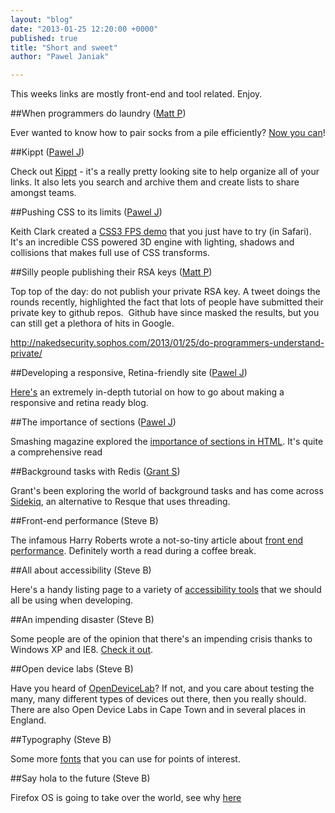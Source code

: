 ```yaml
---
layout: "blog"
date: "2013-01-25 12:20:00 +0000"
published: true
title: "Short and sweet"
author: "Pawel Janiak"

---
```


This weeks links are mostly front-end and tool related. Enjoy.

##When programmers do laundry ([Matt P](http://www.unboxedconsulting.com/people/matt-peperell))

Ever wanted to know how to pair socks from a pile efficiently? [Now you can](http://stackoverflow.com/questions/14415881/how-to-pair-socks-from-a-pile-efficiently)!

##Kippt ([Pawel J](http://www.unboxedconsulting.com/people/pawel-janiak))

Check out [Kippt](http://www.kippt.com) - it's a really pretty looking site to help organize all of your links. It also lets you search and archive them and create lists to share amongst teams.

##Pushing CSS to its limits ([Pawel J](http://www.unboxedconsulting.com/people/pawel-janiak))

Keith Clark created a [CSS3 FPS demo](http://keithclark.co.uk/labs/css3-fps/) that you just have to try (in Safari). It's an incredible CSS powered 3D engine with lighting, shadows and collisions that makes full use of CSS transforms.

##Silly people publishing their RSA keys ([Matt P](http://www.unboxedconsulting.com/people/matt-peperell))

Top top of the day: do not publish your private RSA key. A tweet doings the rounds recently, highlighted the fact that lots of people have submitted their private key to github repos.  Github have since masked the results, but you can still get a plethora of hits in Google. 

http://nakedsecurity.sophos.com/2013/01/25/do-programmers-understand-private/

##Developing a responsive, Retina-friendly site ([Pawel J](http://www.unboxedconsulting.com/people/pawel-janiak))

[Here's](http://paulstamatiou.com/responsive-retina-blog-development-part-1) an extremely in-depth tutorial on how to go about making a responsive and retina ready blog.

##The importance of sections ([Pawel J](http://www.unboxedconsulting.com/people/pawel-janiak))

Smashing magazine explored the [importance of sections in HTML](
http://coding.smashingmagazine.com/2013/01/18/the-importance-of-sections). It's quite a comprehensive read

##Background tasks with Redis ([Grant S](http://www.unboxedconsulting.com/people/grant-speelman))

Grant's been exploring the world of background tasks and has come across [Sidekiq](http://mperham.github.com/sidekiq/), an alternative to Resque that uses threading.

##Front-end performance (Steve B)

The infamous Harry Roberts wrote a not-so-tiny article about [front end performance](http://csswizardry.com/2013/01/front-end-performance-for-web-designers-and-front-end-developers/). Definitely worth a read during a coffee break.

##All about accessibility (Steve B)

Here's a handy listing page to a variety of [accessibility tools](http://www.interactiveaccessibility.com/blog/accessibility-checkers) that we should all be using when developing.

##An impending disaster (Steve B)

Some people are of the opinion that there's an impending crisis thanks to Windows XP and IE8. [Check it out](http://www.troyhunt.com/2013/01/the-impending-crisis-that-is-windows-xp.html).

##Open device labs (Steve B)

Have you heard of [OpenDeviceLab](http://opendevicelab.com/)? If not, and you care about testing the many, many different types of devices out there, then you really should. There are also Open Device Labs in Cape Town and in several places in England.

##Typography (Steve B)

Some more [fonts](http://mapbox.com/maki/) that you can use for points of interest.

##Say hola to the future (Steve B)

Firefox OS is going to take over the world, see why [here](http://www.geeksphone.com/)
